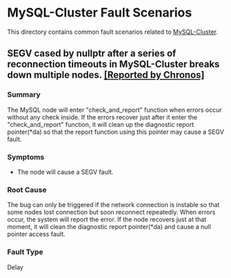 # MySQL-Cluster Fault Scenarios

This directory contains common fault scenarios related to [MySQL-Cluster](https://github.com/mysql/mysql-server).

##  SEGV cased by nullptr after a series of reconnection timeouts in MySQL-Cluster breaks down multiple nodes. [[Reported by Chronos]](https://ieeexplore.ieee.org/document/10646793)

### Summary
The MySQL node will enter "check_and_report" function when errors occur without any check inside. If the errors recover just after it enter the "check_and_report" function, it will clean up the diagnostic report pointer(*da) so that the report function using this pointer may cause a SEGV fault.

### Symptoms

* The node will cause a SEGV fault.

### Root Cause

The bug can only be triggered if the network connection is instable so that some nodes lost connection but soon reconnect repeatedly. When errors occur, the system will report the error. If the node recovers just at that moment, it will clean the diagnostic report pointer(*da) and cause a null pointer access fault.

### Fault Type

Delay


